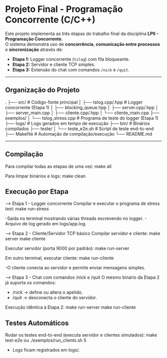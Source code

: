 # Projeto Final - Programação Concorrente (C/C++)

Este projeto implementa as três etapas do trabalho final da disciplina **LPII - Programação Concorrente**.  
O sistema demonstra uso de **concorrência**, **comunicação entre processos** e **sincronização** através de:

- **Etapa 1:** Logger concorrente (`tslog`) com fila bloqueante.
- **Etapa 2:** Servidor e cliente TCP simples.
- **Etapa 3:** Extensão do chat com comandos `/nick` e `/quit`.

---

## Organização do Projeto

.
├── src/                             # Código-fonte principal
│ ├── tslog.cpp/.hpp                 # Logger concorrente (Etapa 1)
│ ├── blocking_queue.hpp
│ ├── server.cpp/.hpp
│ ├── server_main.cpp
│ ├── cliente.cpp/.hpp
│ └── cliente_main.cpp
├── exemplos/
│ └── tslog_stress.cpp               # Programa de teste do logger (Etapa 1)
├── logs/                            # Logs gerados em tempo de execução
├── bin/                             # Binários compilados
├── teste/
│ └── teste_e2e.sh                   # Script de teste end-to-end
├── Makefile                         # Automação de compilação/execução
└── README.md

---

## Compilação
Para compilar todas as etapas de uma vez:
  make all

Para limpar binários e logs:
  make clean

##  Execução por Etapa

--> Etapa 1 - Logger concorrente
Compilar e executar o programa de stress test:
  make run-stress

-Saída no terminal mostrando várias threads escrevendo no logger.
-Arquivo de log gerado em logs/app.log.

--> Etapa 2 - Cliente/Servidor TCP básico
Compilar servidor e cliente:
  make server
  make cliente

Executar servidor (porta 9000 por padrão):
  make run-server

Em outro terminal, executar cliente:
  make run-cliente

-O cliente conecta ao servidor e permite enviar mensagens simples.

--> Etapa 3 - Chat com comandos /nick e /quit
O mesmo binário da Etapa 2 já suporta os comandos:
- /nick <nome> → define ou altera o apelido.
- /quit → desconecta o cliente do servidor.

Execução idêntica à Etapa 2:
  make run-server
  make run-cliente


## Testes Automáticos
Rodar os testes end-to-end (executa servidor e clientes simulados):
  make test-e2e
  ou
  ./exemplos/run_clients.sh 5

- Logs ficam registrados em logs/.
